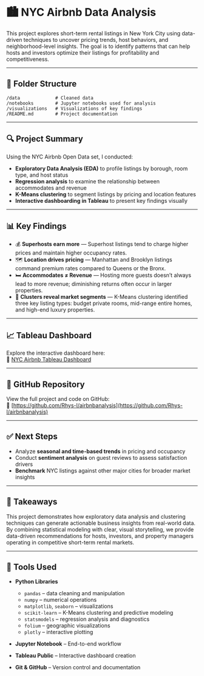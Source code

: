 # 🏙️ NYC Airbnb Data Analysis

This project explores short-term rental listings in New York City using data-driven techniques to uncover pricing trends, host behaviors, and neighborhood-level insights. The goal is to identify patterns that can help hosts and investors optimize their listings for profitability and competitiveness.

---

## 📁 Folder Structure

```
/data             # Cleaned data  
/notebooks        # Jupyter notebooks used for analysis  
/visualizations   # Visualizations of key findings  
/README.md        # Project documentation  
```

---

## 🔍 Project Summary

Using the NYC Airbnb Open Data set, I conducted:

- **Exploratory Data Analysis (EDA)** to profile listings by borough, room type, and host status  
- **Regression analysis** to examine the relationship between accommodates and revenue  
- **K-Means clustering** to segment listings by pricing and location features  
- **Interactive dashboarding in Tableau** to present key findings visually  

---

## 📊 Key Findings

- 💰 **Superhosts earn more** — Superhost listings tend to charge higher prices and maintain higher occupancy rates.  
- 🗺️ **Location drives pricing** — Manhattan and Brooklyn listings command premium rates compared to Queens or the Bronx.  
- 🛏️ **Accommodates ≠ Revenue** — Hosting more guests doesn’t always lead to more revenue; diminishing returns often occur in larger properties.  
- 📌 **Clusters reveal market segments** — K-Means clustering identified three key listing types: budget private rooms, mid-range entire homes, and high-end luxury properties.

---

## 📈 Tableau Dashboard

Explore the interactive dashboard here:  
🔗 [NYC Airbnb Tableau Dashboard](https://public.tableau.com/app/profile/rhys.ingalls/viz/NYCAirbnbDataAnalysis_17507221661720/NYCAirBnbAnalysis?publish=yes)

---

## 📂 GitHub Repository

View the full project and code on GitHub:  
🔗 [https://github.com/Rhys-I/airbnbanalysis](https://github.com/Rhys-I/airbnbanalysis)

---

## ✅ Next Steps

- Analyze **seasonal and time-based trends** in pricing and occupancy  
- Conduct **sentiment analysis** on guest reviews to assess satisfaction drivers  
- **Benchmark** NYC listings against other major cities for broader market insights  

---

## 🧠 Takeaways

This project demonstrates how exploratory data analysis and clustering techniques can generate actionable business insights from real-world data. By combining statistical modeling with clear, visual storytelling, we provide data-driven recommendations for hosts, investors, and property managers operating in competitive short-term rental markets.

---

## 📎 Tools Used

- **Python Libraries**  
  - `pandas` – data cleaning and manipulation  
  - `numpy` – numerical operations  
  - `matplotlib`, `seaborn` – visualizations  
  - `scikit-learn` – K-Means clustering and predictive modeling  
  - `statsmodels` – regression analysis and diagnostics  
  - `folium` – geographic visualizations  
  - `plotly` – interactive plotting  

- **Jupyter Notebook** – End-to-end workflow  
- **Tableau Public** – Interactive dashboard creation  
- **Git & GitHub** – Version control and documentation  
